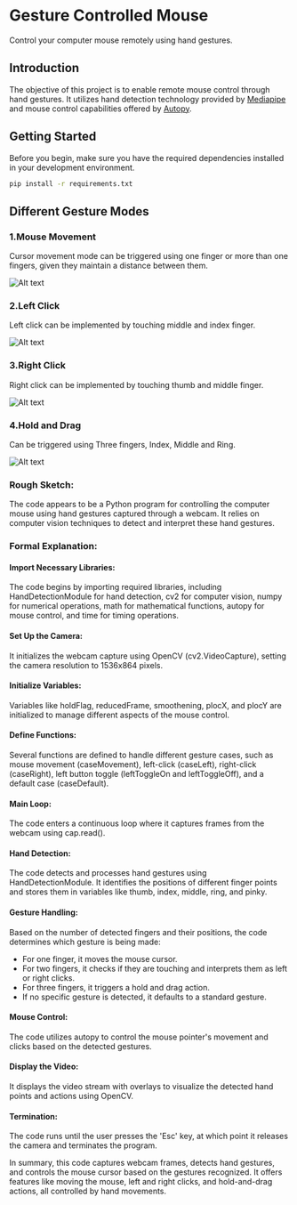 # Gesture Controlled Mouse

Control your computer mouse remotely using hand gestures.

## Introduction

The objective of this project is to enable remote mouse control through hand gestures. It utilizes hand detection technology provided by [Mediapipe](https://google.github.io/mediapipe/) and mouse control capabilities offered by [Autopy](https://pypi.org/project/autopy/).

## Getting Started

Before you begin, make sure you have the required dependencies installed in your development environment.

```bash
pip install -r requirements.txt
```

## Different Gesture Modes

### 1.Mouse Movement

Cursor movement mode can be triggered using one finger or more than one fingers, given they maintain a distance between them.

![Alt text](https://github.com/jayant1211/GestureControlledMouse/blob/master/results/movement.gif)

### 2.Left Click

Left click can be implemented by touching middle and index finger.

![Alt text](https://github.com/jayant1211/GestureControlledMouse/blob/master/results/left.gif)

### 3.Right Click

Right click can be implemented by touching thumb and middle finger.

![Alt text](https://github.com/jayant1211/GestureControlledMouse/blob/master/results/right.gif)

### 4.Hold and Drag

Can be triggered using Three fingers, Index, Middle and Ring.  

![Alt text](https://github.com/jayant1211/GestureControlledMouse/blob/master/results/drag.gif)


### Rough Sketch:

The code appears to be a Python program for controlling the computer mouse using hand gestures captured through a webcam. It relies on computer vision techniques to detect and interpret these hand gestures.

### Formal Explanation:

#### Import Necessary Libraries:

The code begins by importing required libraries, including HandDetectionModule for hand detection, cv2 for computer vision, numpy for numerical operations, math for mathematical functions, autopy for mouse control, and time for timing operations.

#### Set Up the Camera:

It initializes the webcam capture using OpenCV (cv2.VideoCapture), setting the camera resolution to 1536x864 pixels.

#### Initialize Variables:

Variables like holdFlag, reducedFrame, smoothening, plocX, and plocY are initialized to manage different aspects of the mouse control.

#### Define Functions:

Several functions are defined to handle different gesture cases, such as mouse movement (caseMovement), left-click (caseLeft), right-click (caseRight), left button toggle (leftToggleOn and leftToggleOff), and a default case (caseDefault).

#### Main Loop:

The code enters a continuous loop where it captures frames from the webcam using cap.read().

#### Hand Detection:

The code detects and processes hand gestures using HandDetectionModule. It identifies the positions of different finger points and stores them in variables like thumb, index, middle, ring, and pinky.

#### Gesture Handling:

Based on the number of detected fingers and their positions, the code determines which gesture is being made:
- For one finger, it moves the mouse cursor.
- For two fingers, it checks if they are touching and interprets them as left or right clicks.
- For three fingers, it triggers a hold and drag action.
- If no specific gesture is detected, it defaults to a standard gesture.

#### Mouse Control:

The code utilizes autopy to control the mouse pointer's movement and clicks based on the detected gestures.

#### Display the Video:

It displays the video stream with overlays to visualize the detected hand points and actions using OpenCV.

#### Termination:

The code runs until the user presses the 'Esc' key, at which point it releases the camera and terminates the program.

In summary, this code captures webcam frames, detects hand gestures, and controls the mouse cursor based on the gestures recognized. It offers features like moving the mouse, left and right clicks, and hold-and-drag actions, all controlled by hand movements.
